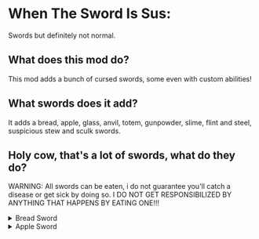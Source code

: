 # When The Sword Is Sus:
Swords but definitely not normal.

## What does this mod do?
This mod adds a bunch of cursed swords, some even with custom abilities!

## What swords does it add?
It adds a bread, apple, glass, anvil, totem, gunpowder, slime, flint and steel, suspicious stew and sculk swords.

## Holy cow, that's a lot of swords, what do they do?
WARNING: All swords can be eaten, i do not guarantee you'll catch a disease or get sick by doing so.
I DO NOT GET RESPONSIBILIZED BY ANYTHING THAT HAPPENS BY EATING ONE!!!

<details>
    <summary>Bread Sword</summary>
    The bread sword is like any other, except it can be thrown into water to wet it.
    Wet bread swords are more fragile and when eaten instantly kill you, passing even the totem of undying, if you want to revert it, simply throw the item inside a sand block.
    <details>
        <summary>Recipe</summary>
        <img src="images/bread_sword.png" alt="Bread Sword" align="center">
    </details>
</details>

<details>
    <summary>Apple Sword</summary>
    The apple sword, just like the bread sword is as any other, although, you can upgrade it on a crafting table with gold ingots.
    <details>
        <summary>Recipe</summary>
        <img src="images/apple_sword.png" alt="Apple Sword" align="center">
    </details>
    
    <details>
        <summary>Golden Apple Sword</summary>
        The golden apple sword, when eaten gives the effects of a regular golden apple for part of the time.
        If a zombie villager is hit with it, as long as it's under the weakness effect, it'll begin the conversion process.
        <details>
            <summary>Recipe</summary>
            <img src="images/golden_apple_sword.png" alt="Apple Sword" align="center">
        </details>
    </details>
</details>
